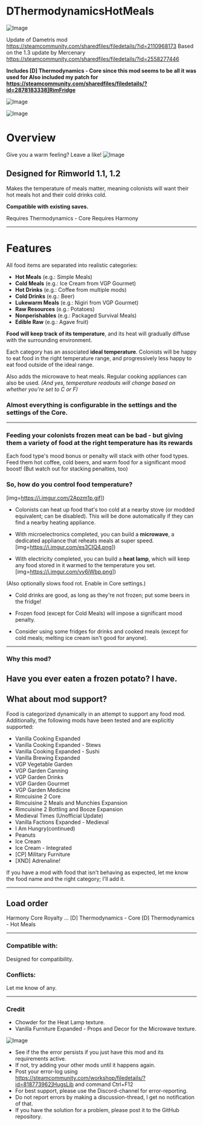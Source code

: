 # DThermodynamicsHotMeals

![Image](https://i.imgur.com/buuPQel.png)

Update of Dametris mod
https://steamcommunity.com/sharedfiles/filedetails/?id=2110968173
Based on the 1.3 update by Mercenary
https://steamcommunity.com/sharedfiles/filedetails/?id=2558277446

**Includes [D] Thermodynamics - Core since this mod seems to be all it was used for
Also included my patch for https://steamcommunity.com/sharedfiles/filedetails/?id=2878183338]RimFridge**

![Image](https://i.imgur.com/pufA0kM.png)

	
![Image](https://i.imgur.com/Z4GOv8H.png)

# Overview

Give you a warm feeling? Leave a like!
![Image](https://i.imgur.com/FcAqtoA.png)


## Designed for Rimworld 1.1, 1.2 


Makes the temperature of meals matter, meaning colonists will want their hot meals hot and their cold drinks cold.

**Compatible with existing saves.**

Requires Thermodynamics - Core
Requires Harmony

----------------------------------------------------------------------------------------------------
# Features


All food items are separated into realistic categories:


- **Hot Meals** (e.g.: Simple Meals)
- **Cold Meals** (e.g.: Ice Cream from VGP Gourmet)
- **Hot Drinks** (e.g.: Coffee from multiple mods)
- **Cold Drinks** (e.g.: Beer)
- **Lukewarm Meals** (e.g.: Nigiri from VGP Gourmet)
- **Raw Resources** (e.g.: Potatoes)
- **Nonperishables** (e.g.: Packaged Survival Meals)
- **Edible Raw** (e.g.: Agave fruit)



**Food will keep track of its temperature**, and its heat will gradually diffuse with the surrounding environment.

Each category has an associated **ideal temperature**. Colonists will be happy to eat food in the right temperature range, and progressively less happy to eat food outside of the ideal range.

Also adds the microwave to heat meals. Regular cooking appliances can also be used.
*(And yes, temperature readouts will change based on whether you're set to C or F)*

### Almost everything is configurable in the settings and the settings of the Core.


----------------------------------------------------------------------------------------------------

### Feeding your colonists frozen meat can be bad - but giving them a variety of food at the right temperature has its rewards

Each food type's mood bonus or penalty will stack with other food types. Feed them hot coffee, cold beers, and warm food for a significant mood boost! (But watch out for stacking penalties, too)

### So, how do you control food temperature?


[img=https://i.imgur.com/2Apzm1p.gif])



- Colonists can heat up food that's too cold at a nearby stove (or modded equivalent; can be disabled). This will be done automatically if they can find a nearby heating appliance.

- With microelectronics completed, you can build a **microwave**, a dedicated appliance that reheats meals at super speed.
[img=https://i.imgur.com/es3CIQ4.png])


- With electricity completed, you can build a **heat lamp**, which will keep any food stored in it warmed to the temperature you set.
[img=https://i.imgur.com/vy6iWbp.png])

(Also optionally slows food rot. Enable in Core settings.)

- Cold drinks are good, as long as they're not frozen; put some beers in the fridge!

- Frozen food (except for Cold Meals) will impose a significant mood penalty.

- Consider using some fridges for drinks and cooked meals (except for cold meals; melting ice cream isn't good for anyone).



----------------------------------------------------------------------------------------------------
### Why this mod?

Have you ever eaten a frozen potato?
I have.
----------------------------------------------------------------------------------------------------
## What about mod support?

Food is categorized dynamically in an attempt to support any food mod. Additionally, the following mods have been tested and are explicitly supported:

- Vanilla Cooking Expanded 
- Vanilla Cooking Expanded - Stews
- Vanilla Cooking Expanded - Sushi
- Vanilla Brewing Expanded
- VGP Vegetable Garden
- VGP Garden Canning
- VGP Garden Drinks
- VGP Garden Gourmet
- VGP Garden Medicine
- Rimcuisine 2 Core
- Rimcuisine 2 Meals and Munchies Expansion
- Rimcuisine 2 Bottling and Booze Expansion
- Medieval Times (Unofficial Update)
- Vanilla Factions Expanded - Medieval
- I Am Hungry(continued)
- Peanuts
- Ice Cream
- Ice Cream - Integrated
- [CP] Military Furniture
- [XND] Adrenaline!



If you have a mod with food that isn't behaving as expected, let me know the food name and the right category; I'll add it.

----------------------------------------------------------------------------------------------------
## Load order


Harmony
Core
Royalty
...
[D] Thermodynamics - Core
[D] Thermodynamics - Hot Meals

----------------------------------------------------------------------------------------------------
### Compatible with:

Designed for compatibility.

### Conflicts:

Let me know of any.

----------------------------------------------------------------------------------------------------
### Credit

- Chowder for the Heat Lamp texture.
- Vanilla Furniture Expanded - Props and Decor for the Microwave texture.
	
![Image](https://i.imgur.com/PwoNOj4.png)



-  See if the the error persists if you just have this mod and its requirements active.
-  If not, try adding your other mods until it happens again.
-  Post your error-log using https://steamcommunity.com/workshop/filedetails/?id=818773962]HugsLib and command Ctrl+F12
-  For best support, please use the Discord-channel for error-reporting.
-  Do not report errors by making a discussion-thread, I get no notification of that.
-  If you have the solution for a problem, please post it to the GitHub repository.


